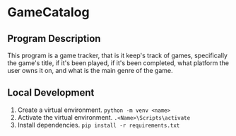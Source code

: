 # GameCatalog

## Program Description
This program is a game tracker, that is it keep's track of games, specifically the game's title, if it's been played, if it's been completed, what platform the user owns it on, and what is the main genre of the game.

## Local Development
1. Create a virtual environment.
`python -m venv <name>`
2. Activate the virtual environment.
`.<Name>\Scripts\activate`
3. Install dependencies.
`pip install -r requirements.txt`
